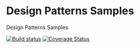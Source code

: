 # Design Patterns Samples
Design Patterns Samples

[![Build status](https://ci.appveyor.com/api/projects/status/hdii3646e4b8pc83?svg=true)](https://ci.appveyor.com/project/LeonardoJPerez/designpatternssamples)  [![Coverage Status](https://coveralls.io/repos/github/LeonardoJPerez/DesignPatternsSamples/badge.svg?branch=master)](https://coveralls.io/github/LeonardoJPerez/DesignPatternsSamples?branch=master)

